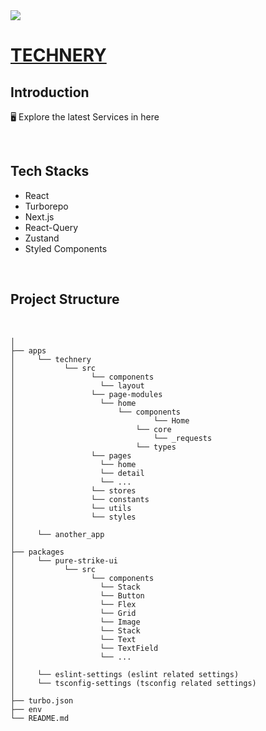 <img src="https://i.imgur.com/QGp88cp.png">

# [TECHNERY](https://technery.vercel.app/)

## Introduction

🖥️ Explore the latest Services in here

<br/>

## Tech Stacks

- React
- Turborepo
- Next.js
- React-Query
- Zustand
- Styled Components

<br/>

## Project Structure

<br/>

```
│
├── apps
│     └── technery
│           └── src
│                 └── components
│                   └── layout
│                 └── page-modules
│                   └── home
│                       └── components
│                               └── Home
│                           └── core
│                               └── _requests
│                           └── types
│                 └── pages
│                   └── home
│                   └── detail
│                   └── ...
│                 └── stores
│                 └── constants
│                 └── utils
│                 └── styles
│
│     └── another_app
│
├── packages
│     └── pure-strike-ui
│           └── src
│                 └── components
│                   └── Stack
│                   └── Button
│                   └── Flex
│                   └── Grid
│                   └── Image
│                   └── Stack
│                   └── Text
│                   └── TextField
│                   └── ...
│
│     └── eslint-settings (eslint related settings)
│     └── tsconfig-settings (tsconfig related settings)
│
├── turbo.json
├── env
└── README.md
```
